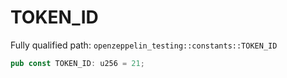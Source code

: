 # TOKEN_ID

Fully qualified path: `openzeppelin_testing::constants::TOKEN_ID`

```rust
pub const TOKEN_ID: u256 = 21;
```

